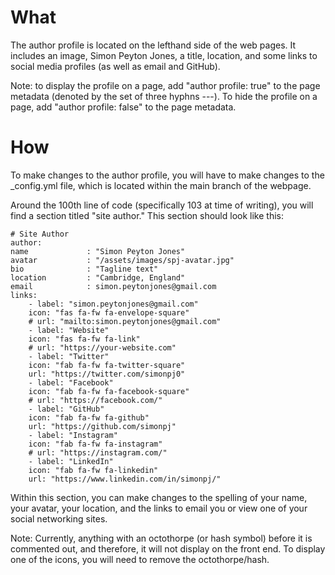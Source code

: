 # What

The author profile is located on the lefthand side of the web pages. It includes an image, Simon Peyton Jones, a title, location, and some links to social media profiles (as well as email and GitHub). 

Note: to display the profile on a page, add "author profile: true" to the page metadata (denoted by the set of three hyphns ---). To hide the profile on a page, add "author profile: false" to the page metadata.


# How

To make changes to the author profile, you will have to make changes to the _config.yml file, which is located within the main branch of the webpage. 

Around the 100th line of code (specifically 103 at time of writing), you will find a section titled "site author." This section should look like this:

    # Site Author
    author:
    name             : "Simon Peyton Jones"
    avatar           : "/assets/images/spj-avatar.jpg"
    bio              : "Tagline text"
    location         : "Cambridge, England"
    email            : simon.peytonjones@gmail.com
    links:
        - label: "simon.peytonjones@gmail.com"
        icon: "fas fa-fw fa-envelope-square"
        # url: "mailto:simon.peytonjones@gmail.com"
        - label: "Website"
        icon: "fas fa-fw fa-link"
        # url: "https://your-website.com"
        - label: "Twitter"
        icon: "fab fa-fw fa-twitter-square"
        url: "https://twitter.com/simonpj0"
        - label: "Facebook"
        icon: "fab fa-fw fa-facebook-square"
        # url: "https://facebook.com/"
        - label: "GitHub"
        icon: "fab fa-fw fa-github"
        url: "https://github.com/simonpj"
        - label: "Instagram"
        icon: "fab fa-fw fa-instagram"
        # url: "https://instagram.com/"
        - label: "LinkedIn"
        icon: "fab fa-fw fa-linkedin"
        url: "https://www.linkedin.com/in/simonpj/"

Within this section, you can make changes to the spelling of your name, your avatar, your location, and the links to email you or view one of your social networking sites. 

Note: Currently, anything with an octothorpe (or hash symbol) before it is commented out, and therefore, it will not display on the front end. To display one of the icons, you will need to remove the octothorpe/hash.

